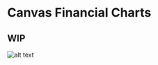 # Canvas Financial Charts

## WIP

![alt text](https://github.com/branda22/canvasfinchart/img/chart.png "Line Chart")
